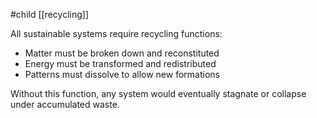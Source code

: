 #child [[recycling]]

All sustainable systems require recycling functions:

- Matter must be broken down and reconstituted
- Energy must be transformed and redistributed
- Patterns must dissolve to allow new formations

Without this function, any system would eventually stagnate or collapse under accumulated waste.